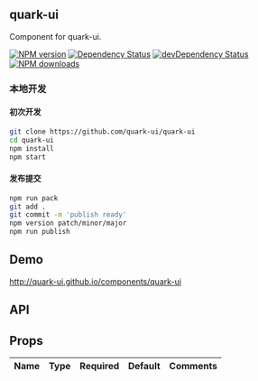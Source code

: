 ## quark-ui

Component for quark-ui.

[![NPM version][npm-image]][npm-url]
[![Dependency Status][dep-image]][dep-url]
[![devDependency Status][devdep-image]][devdep-url] 
[![NPM downloads][downloads-image]][npm-url]

[npm-image]: http://img.shields.io/npm/v/quark-ui.svg?style=flat-square
[npm-url]: http://npmjs.org/package/quark-ui
[dep-image]: http://img.shields.io/david/uxcore/quark-ui.svg?style=flat-square
[dep-url]: https://david-dm.org/uxcore/quark-ui
[devdep-image]: http://img.shields.io/david/dev/uxcore/quark-ui.svg?style=flat-square
[devdep-url]: https://david-dm.org/uxcore/quark-ui#info=devDependencies
[downloads-image]: https://img.shields.io/npm/dm/quark-ui.svg


### 本地开发

#### 初次开发

```sh
git clone https://github.com/quark-ui/quark-ui
cd quark-ui
npm install
npm start
```

#### 发布提交

```sh
npm run pack
git add .
git commit -m 'publish ready'
npm version patch/minor/major
npm run publish
```

## Demo

http://quark-ui.github.io/components/quark-ui

## API

## Props

| Name | Type | Required | Default | Comments |
|---|---|---|---|---|
